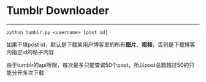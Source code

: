 # Tumblr Downloader

--------------------------------------------------------------------------------

```
python tumblr.py <username> [post id]
```

如果不填post id，默认是下载某用户博客里的所有**图片**、**视频**，否则是下载博客内指定id的帖子内容

由于tumblr的api所限，每次最多只能查询50个post，所以post总数超过50的只能分开多次下载
